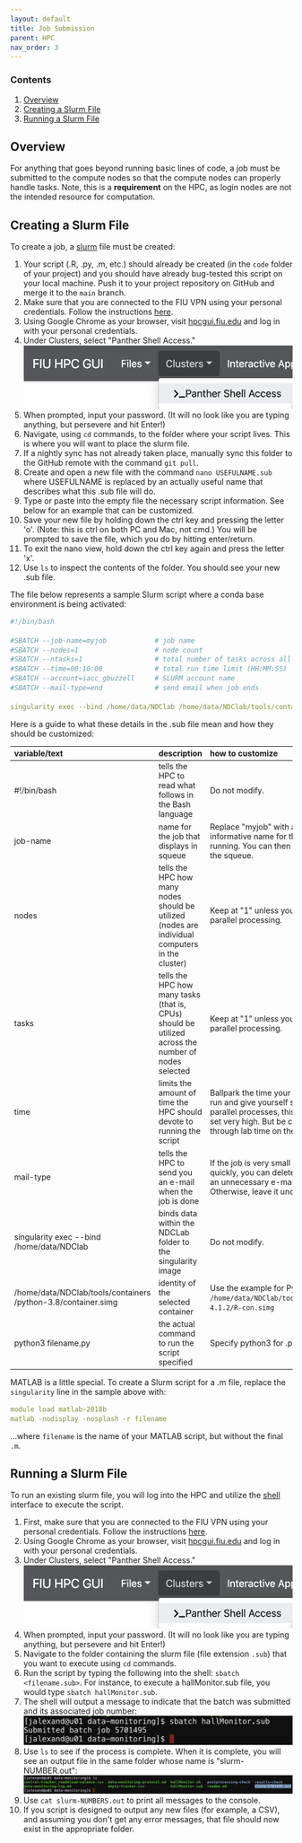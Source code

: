 ```yaml
---
layout: default
title: Job Submission
parent: HPC
nav_order: 3
---
```


### Contents
1. [Overview](#overview)
2. [Creating a Slurm File](#creating-a-slurm-file)
3. [Running a Slurm File](#running-a-slurm-file)


## Overview
For anything that goes beyond running basic lines of code, a job must be submitted to the compute nodes so that the compute nodes can properly handle tasks. Note, this is a **requirement** on the HPC, as login nodes are not the intended resource for computation.

## Creating a Slurm File
To create a job, a [slurm](https://slurm.schedmd.com/documentation.html) file must be created:
1. Your script (.R, .py, .m, etc.) should already be created (in the `code` folder of your project) and you should have already bug-tested this script on your local machine. Push it to your project repository on GitHub and merge it to the `main` branch.
2. Make sure that you are connected to the FIU VPN using your personal credentials. Follow the instructions [here](https://fiu.service-now.com/sp?id=kb_article&sys_id=6c3c789ddb899780b16af969af96193d).
3. Using Google Chrome as your browser, visit [hpcgui.fiu.edu](hpcgui.fiu.edu) and log in with your personal credentials.
4. Under Clusters, select "Panther Shell Access."
![shell-access](https://raw.githubusercontent.com/NDCLab/wiki/main/docs/_assets/hpc/shell-access.png)
5. When prompted, input your password. (It will no look like you are typing anything, but persevere and hit Enter!)
6. Navigate, using `cd` commands, to the folder where your script lives. This is where you will want to place the slurm file.
7. If a nightly sync has not already taken place, manually sync this folder to the GitHub remote with the command `git pull`.
8. Create and open a new file with the command `nano USEFULNAME.sub` where USEFULNAME is replaced by an actually useful name that describes what this .sub file will do.
9. Type or paste into the empty file the necessary script information. See below for an example that can be customized.
10. Save your new file by holding down the ctrl key and pressing the letter 'o'. (Note: this is ctrl on both PC and Mac, not cmd.) You will be prompted to save the file, which you do by hitting enter/return.
11. To exit the nano view, hold down the ctrl key again and press the letter 'x'.
12. Use `ls` to inspect the contents of the folder. You should see your new .sub file.

The file below represents a sample Slurm script where a conda base environment is being activated: 

```yml
#!/bin/bash

#SBATCH --job-name=myjob         	# job name
#SBATCH --nodes=1                	# node count
#SBATCH --ntasks=1               	# total number of tasks across all nodes
#SBATCH --time=00:10:00          	# total run time limit (HH:MM:SS)
#SBATCH --account=iacc_gbuzzell		# SLURM account name
#SBATCH --mail-type=end          	# send email when job ends

singularity exec --bind /home/data/NDClab /home/data/NDClab/tools/containers/python-3.8/container.simg python3 filename.py
```

Here is a guide to what these details in the .sub file mean and how they should be customized:

| variable/text  | description  | how to customize  |
| :--  | :--  | :--  |
| #!/bin/bash  | tells the HPC to read what follows in the Bash language  | Do not modify.  |
| job-name  | name for the job that displays in squeue  | Replace "myjob" with a short, informative name for the job you are running. You can then see this easily on the squeue.  |
| nodes  | tells the HPC how many nodes should be utilized (nodes are individual computers in the cluster)  | Keep at "1" unless you are doing parallel processing.  |
| tasks  | tells the HPC how many tasks (that is, CPUs) should be utilized across the number of nodes selected | Keep at "1" unless you are doing parallel processing.  |
| time  | limits the amount of time the HPC should devote to running the script  | Ballpark the time your script will need to run and give yourself some buffer. For parallel processes, this will need to be set very high. But be careful not to burn through lab time on the HPC.  |
| mail-type  | tells the HPC to send you an e-mail when the job is done  | If the job is very small and will run quickly, you can delete this line to avoid an unnecessary e-mail in your inbox. Otherwise, leave it unchanged.  |
| singularity exec --bind /home/data/NDClab  | binds data within the NDCLab folder to the singularity image  | Do not modify.  |
| /home/data/NDClab/tools/containers /python-3.8/container.simg  | identity of the selected container  | Use the example for Python. For R, use `/home/data/NDClab/tools/containers/R-4.1.2/R-con.simg`  |
| python3 filename.py  | the actual command to run the script specified  | Specify python3 for .py or Rscript for .R.  |

MATLAB is a little special. To create a Slurm script for a .m file, replace the `singularity` line in the sample above with:
```yml
module load matlab-2018b
matlab -nodisplay -nosplash -r filename
```
...where `filename` is the name of your MATLAB script, but without the final `.m`.


## Running a Slurm File
To run an existing slurm file, you will log into the HPC and utilize the [shell](https://ndclab.github.io/wiki/docs/technical-docs/shell.html) interface to execute the script.
1. First, make sure that you are connected to the FIU VPN using your personal credentials. Follow the instructions [here](https://fiu.service-now.com/sp?id=kb_article&sys_id=6c3c789ddb899780b16af969af96193d).
2. Using Google Chrome as your browser, visit [hpcgui.fiu.edu](hpcgui.fiu.edu) and log in with your personal credentials.
3. Under Clusters, select "Panther Shell Access."
![shell-access](https://raw.githubusercontent.com/NDCLab/wiki/main/docs/_assets/hpc/shell-access.png)
4. When prompted, input your password. (It will no look like you are typing anything, but persevere and hit Enter!)
5. Navigate to the folder containing the slurm file (file extension `.sub`) that you want to execute using `cd` commands.
6. Run the script by typing the following into the shell: `sbatch <filename.sub>`. For instance, to execute a hallMonitor.sub file, you would type `sbatch hallMonitor.sub`.
7. The shell will output a message to indicate that the batch was submitted and its associated job number:
![sbatch-submit](https://raw.githubusercontent.com/NDCLab/wiki/main/docs/_assets/hpc/sbatch-submit.png)
8. Use `ls` to see if the process is complete. When it is complete, you will see an output file in the same folder whose name is "slurm-NUMBER.out":
![sbatch-output](https://raw.githubusercontent.com/NDCLab/wiki/main/docs/_assets/hpc/sbatch-output.png)
9. Use `cat slurm-NUMBERS.out` to print all messages to the console.
10. If you script is designed to output any new files (for example, a CSV), and assuming you don't get any error messages, that file should now exist in the appropriate folder.
